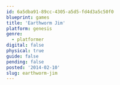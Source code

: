 ```yaml
---
id: 6a5dba91-89cc-4305-a5d5-fd4d3a5c50f0
blueprint: games
title: 'Earthworm Jim'
platform: genesis
genre:
  - platformer
digital: false
physical: true
guide: false
pending: false
posted: '2014-02-10'
slug: earthworm-jim
---
```

